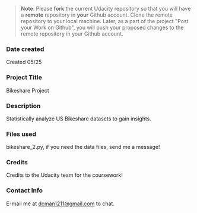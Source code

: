 >**Note**: Please **fork** the current Udacity repository so that you will have a **remote** repository in **your** Github account. Clone the remote repository to your local machine. Later, as a part of the project "Post your Work on Github", you will push your proposed changes to the remote repository in your Github account.

### Date created
Created 05/25

### Project Title
Bikeshare Project

### Description
Statistically analyze US Bikeshare datasets to gain insights.

### Files used
bikeshare_2.py, if you need the data files, send me a message!

### Credits
Credits to the Udacity team for the coursework!

### Contact Info
E-mail me at dcman1211@gmail.com to chat.